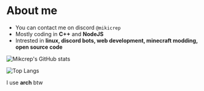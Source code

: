 # About me

- You can contact me on discord `@mikicrep`
- Mostly coding in **C++** and **NodeJS**
- Intrested in **linux, discord bots, web development, minecraft modding, open source code**

![Mikcrep's GitHub stats](https://github-readme-stats.vercel.app/api?username=mikicrepstudios&show_icons=true&theme=transparent)

![Top Langs](https://github-readme-stats.vercel.app/api/top-langs/?username=mikicrepstudios&layout=compact)

I use **arch** btw
